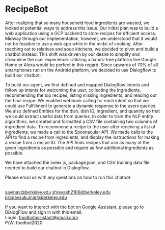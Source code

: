 # RecipeBot

After realizing that so many household food ingredients are wasted, we looked at potential ways to address this issue. Our initial plan was to build a web application using a GCP backend to store recipes for efficient access. Midway through our implementation, however, we understood that it would not be feasible to use a web app while in the midst of cooking. After reaching out to relatives and soup kitchens, we decided to pivot and build a chatbot instead. This shift was driven by our desire to simplify and streamline the user experience. Utilizing a hands-free platform like Google Home or Alexa would be perfect in this regard. Since upwards of 70% of all smartphones run on the Android platform, we decided to use Dialogflow to build our chatbot.

To build our agent, we first defined and mapped Dialogflow intents and follow up intents for welcoming the user, collecting the ingredients, recommending the top recipes, listing missing ingredients, and reading out the final recipe. We enabled webhook calling for each intent so that we could use Fulfillment to generate a dynamic response to the users queries. We also defined Entities for the dish, dish ID, ingredient, and quantity so that we could extract useful data from queries. In order to train the NLP entity algorithms, we created and formatted a CSV file containing two columns of ingredient data. To recommend a recipe to the user after receiving a list of ingredients, we made a call to the Spoonacular API. We made calls to the API to find a recipe from ingredients, and display the instructions for making a recipe from a recipe ID. The API finds recipes that use as many of the given ingredients as possible and require as few additional ingredients as possible.

We have attached the index.js, package.json, and CSV training data file needed to build our chatbot in Dialogflow. 

Please email us with any questions on how to run this chatbot:

<br> savinay@berkeley.edu
shreyash2106@berkeley.edu
pranavsukumar@berkeley.edu <br />

If you want to interact with the bot on Google Assistant, please go to DialogFlow and sign in with this email: 
<br> Login: foodbotassistant@gmail.com <br /> 
P/W: foodbot2020 
